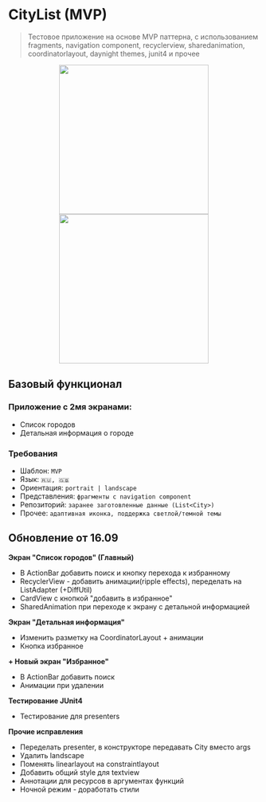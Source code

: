 # CityList (MVP)

> Тестовое приложение на основе MVP паттерна, с использованием fragments, navigation component,
> recyclerview, sharedanimation, coordinatorlayout, daynight themes, junit4 и прочее

<div style="text-align:center">
    <img src="https://user-images.githubusercontent.com/61781958/133679474-d4a9e891-83bc-45e9-a99d-400e3dbfb4ff.jpg" height="300px"/>
    <img src="https://user-images.githubusercontent.com/61781958/133738637-97ff5295-c276-4f77-960c-e1c4ab907a27.png" height="300px"/>
</div>

## Базовый функционал
### Приложение с 2мя экранами: 
- Список городов  
- Детальная информация о городе 

### Требования 
- Шаблон: `MVP` 
- Язык: `🇷🇺, 🇬🇧`  
- Ориентация: `portrait | landscape`
- Представления: `фрагменты с navigation component`
- Репозиторий: `заранее заготовленные данные (List<City>)` 
- Прочее: `адаптивная иконка, поддержка светлой/темной темы` 

## Обновление от 16.09

**Экран "Список городов" (Главный)**
- В ActionBar добавить поиск и кнопку перехода к избранному
- RecyclerView - добавить анимации(ripple effects), переделать на ListAdapter (+DiffUtil)
- CardView с кнопкой "добавить в избранное"
- SharedAnimation при переходе к экрану с детальной информацией

**Экран "Детальная информация"**
- Изменить разметку на CoordinatorLayout + анимации
- Кнопка избранное 

**+ Новый экран "Избранное"**
- В ActionBar добавить поиск
- Анимации при удалении

**Тестирование JUnit4**
- Тестирование для presenters

**Прочие исправления**
- Переделать presenter, в конструкторе передавать City вместо args
- Удалить landscape
- Поменять linearlayout на constraintlayout
- Добавить общий style для textview
- Аннотации для ресурсов в аргументах функций
- Ночной режим - доработать стили
